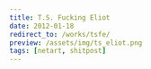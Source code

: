 ```yaml
---
title: T.S. Fucking Eliot
date: 2012-01-18
redirect_to: /works/tsfe/
preview: /assets/img/ts_eliot.png
tags: [netart, shitpost]
---
```

